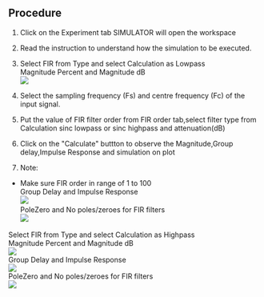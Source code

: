 ## Procedure


1. Click on the Experiment tab SIMULATOR will open the workspace
                              
2. Read the instruction to understand how the simulation to be executed.

3. Select FIR from Type and select Calculation as Lowpass </br>
Magnitude Percent and Magnitude dB </br>
<img src="images/exp8_1.png"  /> </br>


4. Select the sampling frequency (Fs) and centre frequency (Fc) of the input signal.
                            
5. Put the value of FIR filter order from FIR order tab,select filter type from Calculation sinc lowpass or sinc highpass and attenuation(dB)          
                            
6. Click on the "Calculate" buttton to observe the Magnitude,Group delay,Impulse Response and simulation on plot                  
                        
7. Note:                       
- Make sure FIR order in range of 1 to 100 </br>
Group Delay and Impulse Response </br>
<img src="images/exp8_2.png"  /> </br>
PoleZero and No poles/zeroes for FIR filters </br>
<img src="images/exp8_3.png"  /> </br>


Select FIR from Type and select Calculation as Highpass </br>
Magnitude Percent and Magnitude dB </br>
<img src="images/exp8_4.png"  /> </br>
Group Delay and Impulse Response </br>
<img src="images/exp8_5.png"  /> </br>
PoleZero and No poles/zeroes for FIR filters </br>
<img src="images/exp8_6.png"  />
                            
